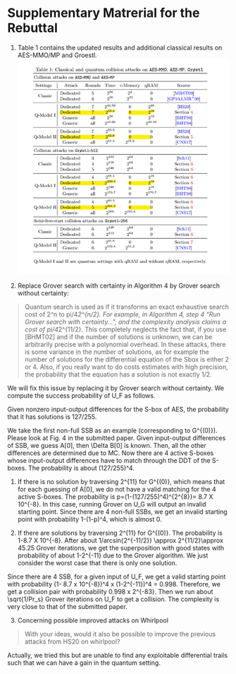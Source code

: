 # Supplementary Matrerial for the Rebuttal

1. Table 1 contains the updated results and additional classical results on AES-MMO/MP and Groestl.
![pic1](https://github.com/ac2020q/rebuttals/blob/master/Updated_Table_1.png)

2. Replace Grover search with certainty in Algorithm 4 by Grover search without certainty:

> Quantum search is used as if it transforms an exact exhaustive search cost of 2^n to pi/4*2^{n/2}. For example, in Algorithm 4, step 4 "Run Grover search with certainty...", and the complexity analysis claims a cost of pi/4*2^{11/2}. This completely neglects the fact that, if you use [BHMT02] and if the number of solutions is unknown, we can be arbitrarily precise with a polynomial overhead. In these attacks, there is some variance in the number of solutions, as for example the number of solutions for the differential equation of the Sbox is either 2 or 4. Also, if you really want to do costs estimates with high precision, the probability that the equation has a solution is not exactly 1/2.

We will fix this issue by replacing it by Grover search without certainty.  We compute the success probability of U_F as follows.

Given nonzero input-output differences for the S-box of AES, the probability that it has solutions is 127/255. 

We take the first non-full SSB as an example (corresponding to G^{(0)}). Please look at Fig. 4 in the submitted paper. Given input-output differences of SSB, we guess A[0], then \Delta B[0] is known. Then, all the other differences are determined due to MC. Now there are 4 active S-boxes whose input-output differences have to match through the DDT of the S-boxes. The probability is about (127/255)^4.

1)	If there is no solution by traversing 2^{11} for G^{(0)}, which means that for each guessing of A[0], we do not have a valid matching for the 4 active S-boxes. The probability is p=(1-(127/255)^4)^{2^{8}}= 8.7 X 10^{-8}. In this case, running Grover on U_G will output an invalid starting point. Since there are 4 non-full SSBs, we get an invalid starting point with probability 1-(1-p)^4, which is almost 0.

2)	If there are solutions by traversing 2^{11} for G^{(0)}. The probability is 1-8.7 X 10^{-8}. After about 1/arcsin{2^{-11/2}} \approx 2^{11/2}\approx 45.25 Grover iterations, we get the superposition with good states with probability of about 1-2^{-11} due to the Grover algorithm. We just consider the worst case that there is only one solution.

Since there are 4 SSB, for a given input of U_F, we get a valid starting point with probability (1- 8.7 x 10^{-8})^4 x (1-2^{-11})^4 = 0.998. Therefore, we get a collision pair with probability 0.998 x 2^{-83}. Then we run about \sqrt{1/Pr_s} Grover iterations on U_F to get a collision. The complexity is very close to that of the submitted paper. 


3. Concerning possible improved attacks on Whirlpool

> With your ideas, would it also be possible to improve the previous attacks from HS20 on whirlpool? 

Actually, we tried this but are unable to find any exploitable differential trails such that we can have a gain in the quantum setting.

